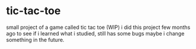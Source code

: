 # tic-tac-toe
small project of a game called tic tac toe (WIP) 
i did this project few months ago to see if i learned what i studied, still has some bugs maybe i change something in the future.
